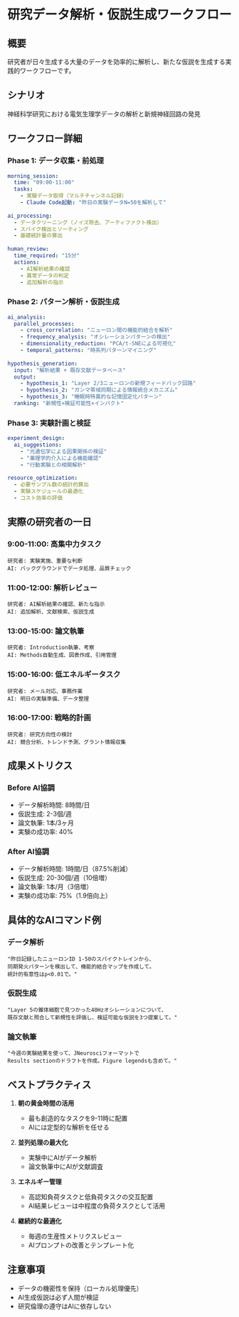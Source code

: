 # 研究データ解析・仮説生成ワークフロー

## 概要
研究者が日々生成する大量のデータを効率的に解析し、新たな仮説を生成する実践的ワークフローです。

## シナリオ
神経科学研究における電気生理学データの解析と新規神経回路の発見

## ワークフロー詳細

### Phase 1: データ収集・前処理
```yaml
morning_session:
  time: "09:00-11:00"
  tasks:
    - 実験データ取得（マルチチャンネル記録）
    - Claude Code起動: "昨日の実験データN=50を解析して"
    
ai_processing:
  - データクリーニング（ノイズ除去、アーティファクト検出）
  - スパイク検出とソーティング
  - 基礎統計量の算出
  
human_review:
  time_required: "15分"
  actions:
    - AI解析結果の確認
    - 異常データの判定
    - 追加解析の指示
```

### Phase 2: パターン解析・仮説生成
```yaml
ai_analysis:
  parallel_processes:
    - cross_correlation: "ニューロン間の機能的結合を解析"
    - frequency_analysis: "オシレーションパターンの検出"
    - dimensionality_reduction: "PCA/t-SNEによる可視化"
    - temporal_patterns: "時系列パターンマイニング"
    
hypothesis_generation:
  input: "解析結果 + 既存文献データベース"
  output:
    - hypothesis_1: "Layer 2/3ニューロンの新規フィードバック回路"
    - hypothesis_2: "ガンマ帯域同期による情報統合メカニズム"
    - hypothesis_3: "睡眠時特異的な記憶固定化パターン"
  ranking: "新規性×検証可能性×インパクト"
```

### Phase 3: 実験計画と検証
```yaml
experiment_design:
  ai_suggestions:
    - "光遺伝学による因果関係の検証"
    - "薬理学的介入による機能確認"
    - "行動実験との相関解析"
    
resource_optimization:
  - 必要サンプル数の統計的算出
  - 実験スケジュールの最適化
  - コスト効率の評価
```

## 実際の研究者の一日

### 9:00-11:00: 高集中力タスク
```
研究者: 実験実施、重要な判断
AI: バックグラウンドでデータ処理、品質チェック
```

### 11:00-12:00: 解析レビュー
```
研究者: AI解析結果の確認、新たな指示
AI: 追加解析、文献検索、仮説生成
```

### 13:00-15:00: 論文執筆
```
研究者: Introduction執筆、考察
AI: Methods自動生成、図表作成、引用管理
```

### 15:00-16:00: 低エネルギータスク
```
研究者: メール対応、事務作業
AI: 明日の実験準備、データ整理
```

### 16:00-17:00: 戦略的計画
```
研究者: 研究方向性の検討
AI: 競合分析、トレンド予測、グラント情報収集
```

## 成果メトリクス

### Before AI協調
- データ解析時間: 8時間/日
- 仮説生成: 2-3個/週
- 論文執筆: 1本/3ヶ月
- 実験の成功率: 40%

### After AI協調  
- データ解析時間: 1時間/日（87.5%削減）
- 仮説生成: 20-30個/週（10倍増）
- 論文執筆: 1本/月（3倍増）
- 実験の成功率: 75%（1.9倍向上）

## 具体的なAIコマンド例

### データ解析
```
"昨日記録したニューロンID 1-50のスパイクトレインから、
同期発火パターンを検出して、機能的結合マップを作成して。
統計的有意性はp<0.01で。"
```

### 仮説生成
```
"Layer 5の錐体細胞で見つかった40Hzオシレーションについて、
既存文献と照合して新規性を評価し、検証可能な仮説を3つ提案して。"
```

### 論文執筆
```
"今週の実験結果を使って、JNeurosciフォーマットで
Results sectionのドラフトを作成。Figure legendsも含めて。"
```

## ベストプラクティス

1. **朝の黄金時間の活用**
   - 最も創造的なタスクを9-11時に配置
   - AIには定型的な解析を任せる

2. **並列処理の最大化**
   - 実験中にAIがデータ解析
   - 論文執筆中にAIが文献調査

3. **エネルギー管理**
   - 高認知負荷タスクと低負荷タスクの交互配置
   - AI結果レビューは中程度の負荷タスクとして活用

4. **継続的な最適化**
   - 毎週の生産性メトリクスレビュー
   - AIプロンプトの改善とテンプレート化

## 注意事項

- データの機密性を保持（ローカル処理優先）
- AI生成仮説は必ず人間が検証
- 研究倫理の遵守はAIに依存しない